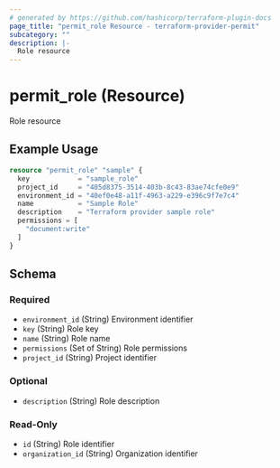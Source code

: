 ```yaml
---
# generated by https://github.com/hashicorp/terraform-plugin-docs
page_title: "permit_role Resource - terraform-provider-permit"
subcategory: ""
description: |-
  Role resource
---
```


# permit_role (Resource)

Role resource

## Example Usage

```terraform
resource "permit_role" "sample" {
  key            = "sample_role"
  project_id     = "405d8375-3514-403b-8c43-83ae74cfe0e9"
  environment_id = "40ef0e48-a11f-4963-a229-e396c9f7e7c4"
  name           = "Sample Role"
  description    = "Terraform provider sample role"
  permissions = [
    "document:write"
  ]
}
```

<!-- schema generated by tfplugindocs -->
## Schema

### Required

- `environment_id` (String) Environment identifier
- `key` (String) Role key
- `name` (String) Role name
- `permissions` (Set of String) Role permissions
- `project_id` (String) Project identifier

### Optional

- `description` (String) Role description

### Read-Only

- `id` (String) Role identifier
- `organization_id` (String) Organization identifier


